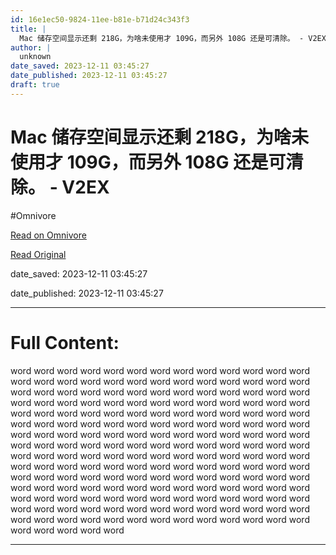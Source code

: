 ```yaml
---
id: 16e1ec50-9824-11ee-b81e-b71d24c343f3
title: |
  Mac 储存空间显示还剩 218G，为啥未使用才 109G，而另外 108G 还是可清除。 - V2EX
author: |
  unknown
date_saved: 2023-12-11 03:45:27
date_published: 2023-12-11 03:45:27
draft: true
---
```


# Mac 储存空间显示还剩 218G，为啥未使用才 109G，而另外 108G 还是可清除。 - V2EX
#Omnivore

[Read on Omnivore](https://omnivore.app/me/mac-218-g-109-g-108-g-v-2-ex-18c58ef4ae4)

[Read Original](https://www.v2ex.com/t/999430)

date_saved: 2023-12-11 03:45:27

date_published: 2023-12-11 03:45:27

--- 

# Full Content: 

word word word word word word word word word word word word word word word word word word word word word word word word word word word word word word word word word word word word word word word word word word word word word word word word word word word word word word word word word word word word word word word word word word word word word word word word word word word word word word word word word word word word word word word word word word word word word word word word word word word word word word word word word word word word word word word word word word word word word word word word word word word word word word word word word word word word word word word word word word word word word word word word word word word word word word word word word word word word word word word word word word word word word word word word word word word word word word word word word word word word word word word word word word word word word word word word word word word word word word word word

---

